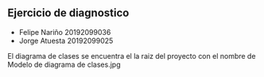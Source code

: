 ## Ejercicio de diagnostico

* Felipe Nariño 20192099036
* Jorge Atuesta 20192099025


El diagrama de clases se encuentra el la raiz del proyecto con el nombre de Modelo de diagrama de clases.jpg